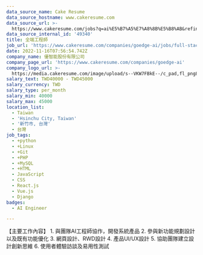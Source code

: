 ```yaml
---
data_source_name: Cake Resume
data_source_hostname: www.cakeresume.com
data_source_url: >-
  https://www.cakeresume.com/jobs?q=ai%E5%B7%A5%E7%A8%8B%E5%B8%AB&refinementList%5Blang_[…]y_type%5D=per_year&range%5Bsalary_range%5D%5Bmin%5D=1000000
data_source_internal_id: '49340'
title: 全端工程師
job_url: 'https://www.cakeresume.com/companies/goedge-ai/jobs/full-stack-engineer-d439c0'
date: 2022-11-16T07:56:54.742Z
company_name: 優智能股份有限公司
company_page_url: 'https://www.cakeresume.com/companies/goedge-ai'
company_logo_url: >-
  https://media.cakeresume.com/image/upload/s--VKW7FBkE--/c_pad,fl_png8,h_200,w_200/v1668131995/yihn3prtjjoujuulvxe8.png
salary_text: TWD40000 - TWD45000
salary_currency: TWD
salary_type: per_month
salary_min: 40000
salary_max: 45000
location_list:
  - Taiwan
  - 'Hsinchu City, Taiwan'
  - '新竹市, 台灣'
  - 台灣
job_tags:
  - +python
  - +Linux
  - +Git
  - +PHP
  - +MySQL
  - +HTML
  - JavaScript
  - CSS
  - React.js
  - Vue.js
  - Django
badges:
  - AI Engineer

---
```


【主要工作內容】 1. 與團隊AI工程師協作，開發系統產品 2. 參與新功能規劃設計以及既有功能優化 3. 網頁設計、RWD設計 4. 產品UI/UX設計 5. 協助團隊建立設計創新思維 6. 使用者體驗訪談及易用性測試